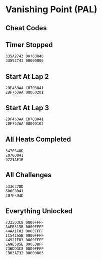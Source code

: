 # Vanishing Point (PAL)

## Cheat Codes

## Timer Stopped

```
335A2743 00703040
33592743 00000000

```

## Start At Lap 2

```
2DF463AA C0703041
2DF763AA 00000201

```

## Start At Lap 3

```
2DF463AA C0703041
2DF763AA 00000102

```

## All Heats Completed

```
3470648D 
E070D041 
9721AE1E

```

## All Challenges

```
5336378D 
606FB041 
4070504D

```

## Everything Unlocked

```
7335D3C8 0000FFFF
AAEB515B 0000FFFF
44AA1F03 0000FFFF
1C54165B 0000FFFF
44921F03 0000FFFF
EA9B585E 000000FF
736DD3C8 0000FFFF
CB03A732 00000003

```


